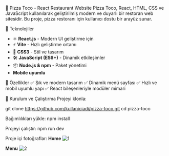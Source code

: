 🍕 Pizza Toco - React Restaurant Website
Pizza Toco, React, HTML, CSS ve JavaScript kullanılarak geliştirilmiş modern ve duyarlı bir restoran web sitesidir. Bu proje, pizza restoranı için kullanıcı dostu bir arayüz sunar.

🚀 Teknolojiler
- ⚛️ **React.js** - Modern UI geliştirme için
- ⚡ **Vite** - Hızlı geliştirme ortamı
- 🎨 **CSS3** - Stil ve tasarım
- 🛠 **JavaScript (ES6+)** - Dinamik etkileşimler
- 📦 **Node.js & npm** - Paket yönetimi
-   **Mobile uyumlu**
  
📌 Özellikler
✅ Şık ve modern tasarım
✅ Dinamik menü sayfası
✅ Hızlı ve mobil uyumlu yapı
✅ React bileşenleriyle modüler mimari

📂 Kurulum ve Çalıştırma
Projeyi klonla:

git clone https://github.com/kullaniciadi/pizza-toco.git
cd pizza-toco

Bağımlılıkları yükle:
npm install

Projeyi çalıştır:
npm run dev

Proje içi fotoğraflar:
**Home**
![1](https://github.com/user-attachments/assets/3882db55-457e-45f3-819e-bf471d6d508b)

**Menu**
![2](https://github.com/user-attachments/assets/c27a8965-51c2-4fc8-83e2-7c9b2dca46dd)


